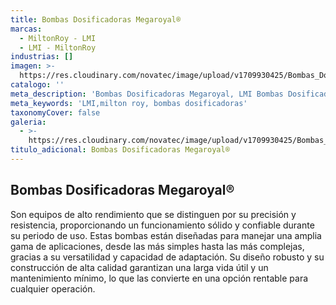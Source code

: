```yaml
---
title: Bombas Dosificadoras Megaroyal®
marcas:
  - MiltonRoy - LMI
  - LMI - MiltonRoy
industrias: []
imagen: >-
  https://res.cloudinary.com/novatec/image/upload/v1709930425/Bombas_Dosificadoras_Megaroyal_ailq2p.jpg
catalogo: ''
meta_description: 'Bombas Dosificadoras Megaroyal, LMI Bombas Dosificadoras, Milton Roy'
meta_keywords: 'LMI,milton roy, bombas dosificadoras'
taxonomyCover: false
galeria:
  - >-
    https://res.cloudinary.com/novatec/image/upload/v1709930425/Bombas_Dosificadoras_Megaroyal_ailq2p.jpg
titulo_adicional: Bombas Dosificadoras Megaroyal®
---
```


## **Bombas Dosificadoras Megaroyal®**

Son equipos de alto rendimiento que se distinguen por su precisión y resistencia, proporcionando un funcionamiento sólido y confiable durante su periodo de uso. Estas bombas están diseñadas para manejar una amplia gama de aplicaciones, desde las más simples hasta las más complejas, gracias a su versatilidad y capacidad de adaptación. Su diseño robusto y su construcción de alta calidad garantizan una larga vida útil y un mantenimiento mínimo, lo que las convierte en una opción rentable para cualquier operación.
